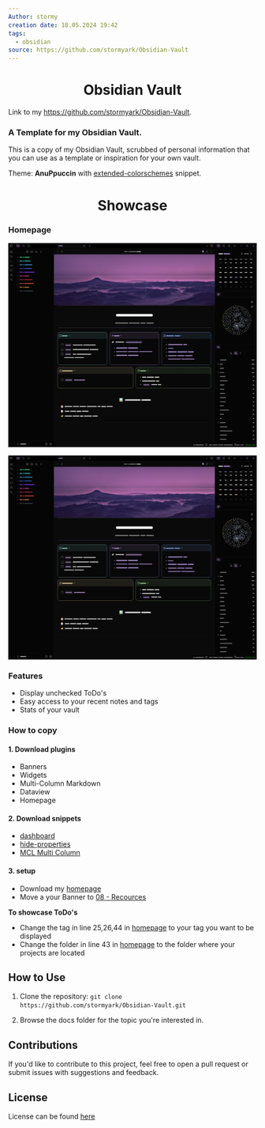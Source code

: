 ```yaml
---
Author: stormy
creation date: 18.05.2024 19:42
tags:
  - obsidian
source: https://github.com/stormyark/Obsidian-Vault
---
```

<h1 align="center">Obsidian Vault</h1>

Link to my https://github.com/stormyark/Obsidian-Vault.

### A Template for my Obsidian Vault.

This is a copy of my Obsidian Vault, scrubbed of personal information that you can use as a template or inspiration for your own vault.

Theme: **AnuPpuccin** with [extended-colorschemes](https://github.com/AnubisNekhet/AnuPpuccin/blob/main/snippets/extended-colorschemes.css) snippet.

<h1 align="center">Showcase</h1>

### Homepage
![](https://github.com/stormyark/Obsidian-Vault/blob/main/Vault/showcase/showcase_v7.png)
<div align="center">
    <a href="https://github.com/stormyark/Obsidian-Vault/blob/main/Vault/01%20-%20stormy/Home.md" target="_blank">
        <img src="https://github.com/stormyark/Obsidian-Vault/blob/main/Vault/showcase/showcase_v7.png" align="center" border="solid" border-radius=6px>
    </a>
</div>


### Features
- Display unchecked ToDo's
- Easy access to your recent notes and tags
- Stats of your vault
### How to copy
#### 1. Download plugins
- Banners
- Widgets
- Multi-Column Markdown
- Dataview
- Homepage
#### 2. Download snippets
- [dashboard](./.obsidian/snippets/dashboard.css)
- [hide-properties](./.obsidian/snippets/hide-properties.css)
- [MCL Multi Column](./.obsidian/snippets/MCL%20Multi%20Column.css)
#### 3. setup
- Download my [homepage](./Vault/01%20-%20stormy/Home.md)
- Move a your Banner to [08 - Recources](./Vault/08%20-%20Recources/Purple_Sky.png)

**To showcase ToDo's**
- Change the tag in line 25,26,44 in [homepage](./Vault/01%20-%20stormy/Home.md) to your tag you want to be displayed
- Change the folder in line 43 in [homepage](./Vault/01%20-%20stormy/Home.md) to the folder where your projects are located

## How to Use
1. Clone the repository:
```git clone https://github.com/stormyark/Obsidian-Vault.git```

2. Browse the docs folder for the topic you're interested in.

## Contributions
If you'd like to contribute to this project, feel free to open a pull request or submit issues with suggestions and feedback.

## License
License can be found [here](https://github.com/stormyark/Obsidian-Vault/blob/main/LICENSE)
